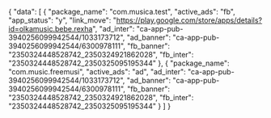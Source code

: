 {
  "data": [
    {
      "package_name": "com.musica.test",
      "active_ads": "fb",
      "app_status": "y",
      "link_move": "https://play.google.com/store/apps/details?id=olkamusic.bebe.rexha",
      "ad_inter": "ca-app-pub-3940256099942544/1033173712",
      "ad_banner": "ca-app-pub-3940256099942544/6300978111",
      "fb_banner": "2350324448528742_2350324921862028",
      "fb_inter": "2350324448528742_2350325095195344"
    },
    {
      "package_name": "com.music.freemusi",
      "active_ads": "ad",
      "ad_inter": "ca-app-pub-3940256099942544/1033173712",
      "ad_banner": "ca-app-pub-3940256099942544/6300978111",
      "fb_banner": "2350324448528742_2350324921862028",
      "fb_inter": "2350324448528742_2350325095195344"
    }
  ]
}
